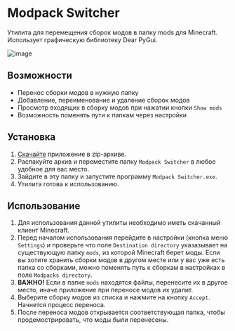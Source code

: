 # Modpack Switcher
Утилита для перемещения сборок модов в папку mods для Minecraft. Использует графическую библиотеку Dear PyGui.

![image](https://github.com/user-attachments/assets/d9ee6e48-f812-4d5d-aafc-3e2328f7d6c8)


## Возможности ##
- Перенос сборки модов в нужную папку
- Добавление, переименование и удаление сборок модов
- Просмотр входящих в сборку модов при нажатии кнопки `Show mods`
- Возможность поменять пути к папкам через настройки

## Установка ##
1. [Скачайте](Modpack.Switcher.v0.1-alpha.zip) приложение в zip-архиве.
2. Распакуйте архив и переместите папку `Modpack Switcher` в любое удобное для вас место.
3. Зайдите в эту папку и запустите программу `Modpack Switcher.exe`.
4. Утилита готова к использованию.

## Использование ##
1. Для использования данной утилиты необходимо иметь скачанный клиент Minecraft.
2. Перед началом использования перейдите в настройки (кнопка меню `Settings`) и проверьте что поле `Destination directory` указазывает на существующую папку `mods`, из которой Minecraft берет моды.
Если вы хотите хранить сборки модов в другом месте или у вас уже есть папка со сборками, можно поменять путь к сборкам в настройках в поле `Modpacks directory`.
4. **ВАЖНО!** Если в папке `mods` находятся файлы, перенесите их в другое место, иначе приложение при переносе модов их удалит.
5. Выберите сборку модов из списка и нажмите на кнопку `Accept`. Начнется процесс переноса.
6. После переноса модов открывается соответствующая папка, чтобы продемострировать, что моды были перенесены.
